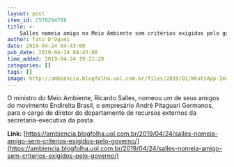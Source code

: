 ```yaml
---
layout: post
item_id: 2570294708
title: >-
    Salles nomeia amigo no Meio Ambiente sem critérios exigidos pelo governo
author: Tatu D'Oquei
date: 2019-04-24 04:43:00
pub_date: 2019-04-24 04:43:00
time_added: 2019-04-24 19:21:20
categories: []
tags: []
image: http://ambiencia.blogfolha.uol.com.br/files/2019/01/WhatsApp-Image-2019-01-15-at-19.57.55.jpeg
---
```


O ministro do Meio Ambiente, Ricardo Salles, nomeou um de seus amigos do movimento Endireita Brasil, o empresário André Pitaguari Germanos, para o cargo de diretor do departamento de recursos externos da secretaria-executiva da pasta.

**Link:** [https://ambiencia.blogfolha.uol.com.br/2019/04/24/salles-nomeia-amigo-sem-criterios-exigidos-pelo-governo/](https://ambiencia.blogfolha.uol.com.br/2019/04/24/salles-nomeia-amigo-sem-criterios-exigidos-pelo-governo/)

